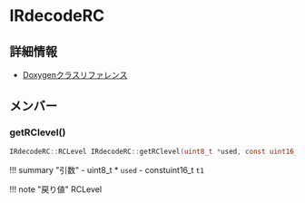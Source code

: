 # IRdecodeRC



## 詳細情報

- [Doxygenクラスリファレンス](https://lang-ship.com/reference/Arduino/1.8.9/class_i_rdecode_r_c.html)

## メンバー



### getRClevel()



```c
IRdecodeRC::RCLevel IRdecodeRC::getRClevel(uint8_t *used, const uint16_t t1)
```

!!! summary "引数"
	- uint8_t * `used` 
	- constuint16_t `t1` 

!!! note "戻り値"
	RCLevel



